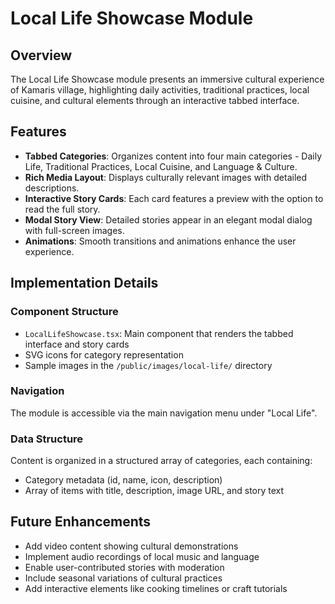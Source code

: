 # Local Life Showcase Module

## Overview
The Local Life Showcase module presents an immersive cultural experience of Kamaris village, highlighting daily activities, traditional practices, local cuisine, and cultural elements through an interactive tabbed interface.

## Features
- **Tabbed Categories**: Organizes content into four main categories - Daily Life, Traditional Practices, Local Cuisine, and Language & Culture.
- **Rich Media Layout**: Displays culturally relevant images with detailed descriptions.
- **Interactive Story Cards**: Each card features a preview with the option to read the full story.
- **Modal Story View**: Detailed stories appear in an elegant modal dialog with full-screen images.
- **Animations**: Smooth transitions and animations enhance the user experience.

## Implementation Details

### Component Structure
- `LocalLifeShowcase.tsx`: Main component that renders the tabbed interface and story cards
- SVG icons for category representation
- Sample images in the `/public/images/local-life/` directory

### Navigation
The module is accessible via the main navigation menu under "Local Life".

### Data Structure
Content is organized in a structured array of categories, each containing:
- Category metadata (id, name, icon, description)
- Array of items with title, description, image URL, and story text

## Future Enhancements
- Add video content showing cultural demonstrations
- Implement audio recordings of local music and language
- Enable user-contributed stories with moderation
- Include seasonal variations of cultural practices
- Add interactive elements like cooking timelines or craft tutorials 